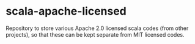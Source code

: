 # scala-apache-licensed

Repository to store various Apache 2.0 licensed scala codes (from other projects), so
that these can be kept separate from MIT licensed codes.

